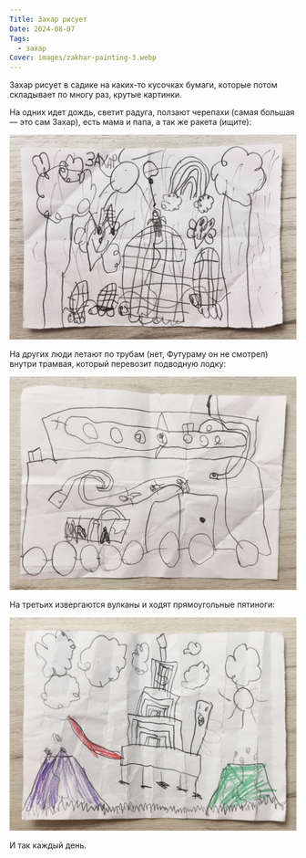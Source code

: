 ```yaml
---
Title: Захар рисует
Date: 2024-08-07
Tags:
  - захар
Cover: images/zakhar-painting-3.webp
---
```


Захар рисует в садике на каких-то кусочках бумаги, которые потом складывает по многу раз, крутые картинки.

На одних идет дождь, светит радуга, ползают черепахи (самая большая — это сам Захар), есть мама и папа, а так же ракета (ищите):

![Захар рисует](images/zakhar-painting-1@2x.webp)

На других люди летают по трубам (нет, Футураму он не смотрел) внутри трамвая, который перевозит подводную лодку:

![Захар рисует](images/zakhar-painting-2@2x.webp)

На третьих извергаются вулканы и ходят прямоугольные пятиноги:

![Захар рисует](images/zakhar-painting-3@2x.webp)

И так каждый день.
